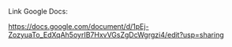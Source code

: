 Link Google Docs:

https://docs.google.com/document/d/1pEj-ZozyuaTo_EdXqAh5oyrIB7HxvVGsZgDcWgrgzi4/edit?usp=sharing
